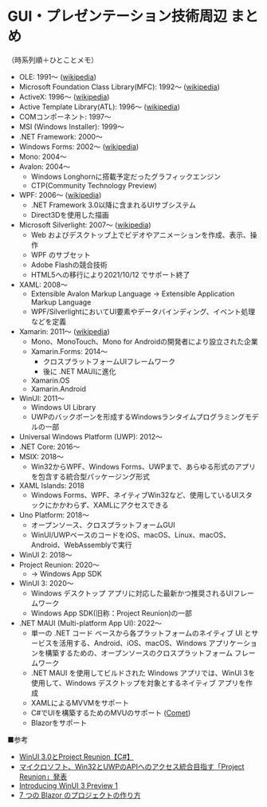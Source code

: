 # GUI・プレゼンテーション技術周辺 まとめ

（時系列順＋ひとことメモ）

- OLE: 1991～ ([wikipedia](https://en.wikipedia.org/wiki/Object_Linking_and_Embedding))
- Microsoft Foundation Class Library(MFC): 1992～ ([wikipedia](https://ja.wikipedia.org/wiki/Microsoft_Foundation_Class))
- ActiveX: 1996～ ([wikipedia](https://en.wikipedia.org/wiki/ActiveX))
- Active Template Library(ATL): 1996～ ([wikipedia](https://ja.wikipedia.org/wiki/Active_Template_Library))
- COMコンポーネント: 1997～
- MSI (Windows Installer): 1999～
- .NET Framework: 2000～
- Windows Forms: 2002～ ([wikipedia](https://en.wikipedia.org/wiki/Windows_Forms))
- Mono: 2004～
- Avalon: 2004～
  - Windows Longhornに搭載予定だったグラフィックエンジン
  - CTP(Community Technology Preview)
- WPF: 2006～ ([wikipedia](https://en.wikipedia.org/wiki/Windows_Presentation_Foundation))
  - .NET Framework 3.0以降に含まれるUIサブシステム
  - Direct3Dを使用した描画
- Microsoft Silverlight: 2007～ ([wikipedia](https://en.wikipedia.org/wiki/Microsoft_Silverlight))
  - Web およびデスクトップ上でビデオやアニメーションを作成、表示、操作
  - WPF のサブセット
  - Adobe Flashの競合技術
  - HTML5への移行により2021/10/12 でサポート終了
- XAML: 2008～
  - Extensible Avalon Markup Language → Extensible Application Markup Language
  - WPF/SilverlightにおいてUI要素やデータバインディング、イベント処理などを定義
- Xamarin: 2011～ ([wikipedia](https://en.wikipedia.org/wiki/Xamarin))
  - Mono、MonoTouch、Mono for Androidの開発者により設立された企業
  - Xamarin.Forms: 2014～
    - クロスプラットフォームUIフレームワーク
    - 後に .NET MAUIに進化
  - Xamarin.OS
  - Xamarin.Android
- WinUI: 2011～
  - Windows UI Library
  - UWPのバックボーンを形成するWindowsランタイムプログラミングモデルの一部
- Universal Windows Platform (UWP): 2012～
- .NET Core: 2016～
- MSIX: 2018～
  - Win32からWPF、Windows Forms、UWPまで、あらゆる形式のアプリを包含する統合型パッケージング形式
- XAML Islands: 2018
  - Windows Forms、WPF、ネイティブWin32など、使用しているUIスタックにかかわらず、XAMLにアクセスできる
- Uno Platform: 2018～
  - オープンソース、クロスプラットフォームGUI
  - WinUI/UWPベースのコードをiOS、macOS、Linux、macOS、Android、WebAssemblyで実行
- WinUI 2: 2018～
- Project Reunion: 2020～
  - → Windows App SDK
- WinUI 3: 2020～
  - Windows デスクトップ アプリに対応した最新かつ推奨されるUIフレームワーク
  - Windows App SDK(旧称：Project Reunion)の一部
- .NET MAUI (Multi-platform App UI): 2022～
  - 単一の .NET コード ベースから各プラットフォームのネイティブ UI とサービスを活用する、Android、iOS、macOS、Windows アプリケーションを構築するための、オープンソースのクロスプラットフォーム フレームワーク
  - .NET MAUI を使用してビルドされた Windows アプリでは、WinUI 3を使用して、Windows デスクトップを対象とするネイティブ アプリを作成
  - XAMLによるMVVMをサポート
  - C#でUIを構築するためのMVUのサポート ([Comet](https://github.com/dotnet/Comet))
  - Blazorをサポート

■参考

- [WinUI 3.0とProject Reunion【C#】](https://biotech-lab.org/articles/3457)
- [マイクロソフト、Win32とUWPのAPIへのアクセス統合目指す「Project Reunion」発表](https://japan.zdnet.com/article/35154066/)
- [Introducing WinUI 3 Preview 1](https://blogs.windows.com/windowsdeveloper/2020/05/19/introducing-winui-3-preview-1/)
- [7 つの Blazor のプロジェクトの作り方](https://rksoftware.hatenablog.com/entry/2022/05/08/163539)